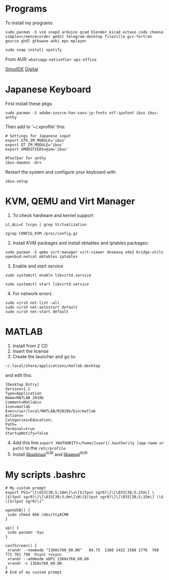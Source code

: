 # Programs

To install my programs

```sudo pacman -S vim snapd arduino qcad blender kicad octave code cheese simplescreenrecorder gedit telegram-desktop filezilla gcc-fortran gource ghdl gtkwave anki mpv mplayer```

```sudo snap install spotify```

From AUR:
```whatsapp-nativefier wps-office```

[SimulIDE](https://www.simulide.com/)
[Digital](https://github.com/taffarel55/Digital/)

# Japanese Keyboard

First install these pkgs

```sudo pacman -S adobe-source-han-sans-jp-fonts otf-ipafont ibus ibus-anthy```

Then add to '~/.xprofile' this:
```
# Settings for Japanese input
export GTK_IM_MODULE='ibus'
export QT_IM_MODULE='ibus'
export XMODIFIERS=@im='ibus'

#Toolbar for anthy
ibus-daemon -drx
```

Restart the system and configure your keyboard with

```ibus-setup```

# KVM, QEMU and Virt Manager

1. To check hardware and kernel support

```LC_ALL=C lscpu | grep Virtualization```

```zgrep CONFIG_KVM /proc/config.gz```

2. Install KVM packages and install ebtables and iptables packages:

```sudo pacman -S qemu virt-manager virt-viewer dnsmasq vde2 bridge-utils openbsd-netcat ebtables iptables```

3. Enable and start service

```sudo systemctl enable libvirtd.service```

```sudo systemctl start libvirtd.service```

4. For network errors

```
sudo virsh net-list –all
sudo virsh net-autostart default
sudo virsh net-start default

```
# MATLAB

1. Install from 2 CD
2. Insert the license
3. Create the launcher and go to:

```~/.local/share/applications/matlab.desktop```

and edit this:
```
[Desktop Entry]
Version=1.1
Type=Application
Name=MATLAB 2018b
Comment=Matlabin
Icon=matlab
Exec=/usr/local/MATLAB/R2018b/bin/matlab
Actions=
Categories=Education;
Path=
Terminal=true
StartupNotify=false
```
4. Add this line ```export XAUTHORITY=/home/[user]/.Xauthority [app-name or path]``` to the ```/etc/profile```
5. Install [libselinux](https://aur.archlinux.org/packages/libselinux/)<sup>AUR</sup> and [libsepol](https://aur.archlinux.org/packages/libsepol/)<sup>AUR</sup>

# My scripts .bashrc

```
# My custom prompt
export PS1="\[\033[38;5;10m\]\u\[$(tput sgr0)\]\[\033[38;5;15m\] \[$(tput sgr0)\]\[\033[38;5;6m\]\W\[$(tput sgr0)\]\[\033[38;5;15m\] \\$ \[$(tput sgr0)\]"

openUSB() {
 sudo chmod 666 /dev/ttyACM0
}

up() {
 sudo pacman -Syu 
}

confScreen() {
 xrandr --newmode "1360x768_60.00"   84.75  1360 1432 1568 1776  768 771 781 798 -hsync +vsync
 xrandr --addmode eDP1 1360x768_60.00
 xrandr -s 1360x768_60.00
}
# End of my custom prompt
```
